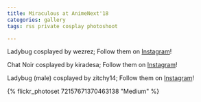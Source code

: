 ```yaml
---
title: Miraculous at AnimeNext'18
categories: gallery
tags: rss private cosplay photoshoot

---
```


Ladybug cosplayed by wezrez; Follow them on [Instagram](https://www.instagram.com/wezrez)!

Chat Noir cosplayed by kiradesa; Follow them on [Instagram](https://www.instagram.com/kiradesa)!

Ladybug (male) cosplayed by zitchy14; Follow them on [Instagram](https://www.instagram.com/zitchy14)!

{% flickr_photoset 72157671370463138 "Medium" %}
